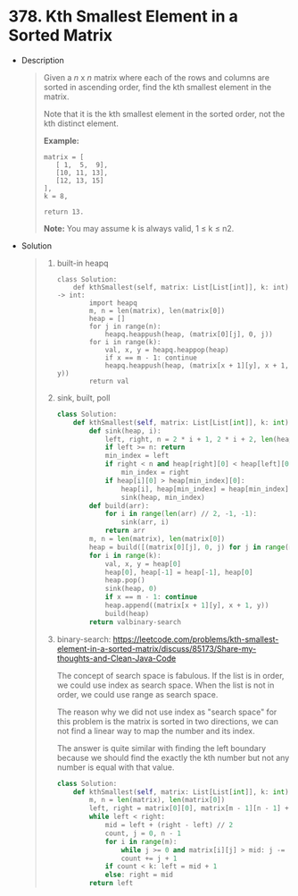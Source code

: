# 378. Kth Smallest Element in a Sorted Matrix

- Description

  > Given a *n* x *n* matrix where each of the rows and columns are sorted in ascending order, find the kth smallest element in the matrix.
  >
  > Note that it is the kth smallest element in the sorted order, not the kth distinct element.
  >
  > **Example:**
  >
  > ```
  > matrix = [
  >    [ 1,  5,  9],
  >    [10, 11, 13],
  >    [12, 13, 15]
  > ],
  > k = 8,
  > 
  > return 13.
  > ```
  >
  > 
  >
  > **Note:**
  > You may assume k is always valid, 1 ≤ k ≤ n2.

- Solution

  > 1. built-in heapq
  >
  >    ```pyhton
  >    class Solution:
  >        def kthSmallest(self, matrix: List[List[int]], k: int) -> int:
  >            import heapq
  >            m, n = len(matrix), len(matrix[0])
  >            heap = []
  >            for j in range(n):
  >                heapq.heappush(heap, (matrix[0][j], 0, j))
  >            for i in range(k):
  >                val, x, y = heapq.heappop(heap)
  >                if x == m - 1: continue
  >                heapq.heappush(heap, (matrix[x + 1][y], x + 1, y))
  >            return val
  >    ```
  >
  > 2. sink, built, poll
  >
  >    ```python
  >    class Solution:
  >        def kthSmallest(self, matrix: List[List[int]], k: int) -> int:
  >            def sink(heap, i):
  >                left, right, n = 2 * i + 1, 2 * i + 2, len(heap)
  >                if left >= n: return
  >                min_index = left
  >                if right < n and heap[right][0] < heap[left][0]:
  >                    min_index = right
  >                if heap[i][0] > heap[min_index][0]:
  >                    heap[i], heap[min_index] = heap[min_index], heap[i]
  >                    sink(heap, min_index)
  >            def build(arr):
  >                for i in range(len(arr) // 2, -1, -1):
  >                    sink(arr, i)
  >                return arr
  >            m, n = len(matrix), len(matrix[0])
  >            heap = build([(matrix[0][j], 0, j) for j in range(n)])
  >            for i in range(k):
  >                val, x, y = heap[0]
  >                heap[0], heap[-1] = heap[-1], heap[0]
  >                heap.pop()
  >                sink(heap, 0)
  >                if x == m - 1: continue
  >                heap.append((matrix[x + 1][y], x + 1, y))
  >                build(heap)
  >            return valbinary-search
  >    ```
  >
  > 3. binary-search: https://leetcode.com/problems/kth-smallest-element-in-a-sorted-matrix/discuss/85173/Share-my-thoughts-and-Clean-Java-Code
  >
  >    The concept of search space is fabulous. If the list is in order, we could use index as search space. When the list is not in order, we could use range as search space.
  >
  >    The reason why we did not use index as "search space" for this problem is the matrix is sorted in two directions, we can not find a linear way to map the number and its index.
  >
  >    The answer is quite similar with finding the left boundary because we should find the exactly the kth number but not any number is equal with that value.
  >
  >    ```python
  >    class Solution:
  >        def kthSmallest(self, matrix: List[List[int]], k: int) -> int:
  >            m, n = len(matrix), len(matrix[0])
  >            left, right = matrix[0][0], matrix[m - 1][n - 1] + 1
  >            while left < right:
  >                mid = left + (right - left) // 2
  >                count, j = 0, n - 1
  >                for i in range(m):
  >                    while j >= 0 and matrix[i][j] > mid: j -= 1
  >                    count += j + 1
  >                if count < k: left = mid + 1
  >                else: right = mid
  >            return left
  >    ```
  >
  >    